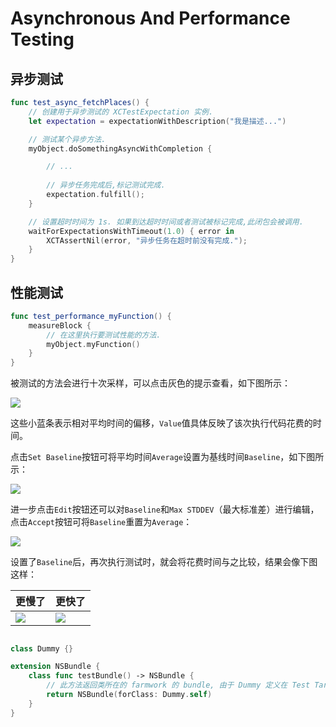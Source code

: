 # Asynchronous And Performance Testing

## 异步测试

```swift
func test_async_fetchPlaces() {
	// 创建用于异步测试的 XCTestExpectation 实例.
	let expectation = expectationWithDescription("我是描述...") 
	// 测试某个异步方法.	myObject.doSomethingAsyncWithCompletion {
		// ...				// 异步任务完成后,标记测试完成.		expectation.fulfill();	}
	// 设置超时时间为 1s. 如果到达超时时间或者测试被标记完成,此闭包会被调用.	waitForExpectationsWithTimeout(1.0) { error in 		XCTAssertNil(error, "异步任务在超时前没有完成."); 	}
}```

## 性能测试```swiftfunc test_performance_myFunction() {
	measureBlock {		// 在这里执行要测试性能的方法.		myObject.myFunction()	}}```
被测试的方法会进行十次采样，可以点击灰色的提示查看，如下图所示：
![](./Screnshot/PerformanceResult1.png)
这些小蓝条表示相对平均时间的偏移，`Value`值具体反映了该次执行代码花费的时间。
点击`Set Baseline`按钮可将平均时间`Average`设置为基线时间`Baseline`，如下图所示：
![](./Screnshot/PerformanceResult2.png)
进一步点击`Edit`按钮还可以对`Baseline`和`Max STDDEV`（最大标准差）进行编辑，点击`Accept`按钮可将`Baseline`重置为`Average`：

![](./Screnshot/PerformanceResult2.png)

设置了`Baseline`后，再次执行测试时，就会将花费时间与之比较，结果会像下图这样：

更慢了 | 更快了
--- | ---
![](./Screnshot/better.png) | ![](./Screnshot/PerformanceResult2.png)

##

```swift
class Dummy {}

extension NSBundle {
    class func testBundle() -> NSBundle {
        // 此方法返回类所在的 farmwork 的 bundle, 由于 Dummy 定义在 Test Target, 因此会返回 Test Target 的 bundle.
        return NSBundle(forClass: Dummy.self)
    }
}
```